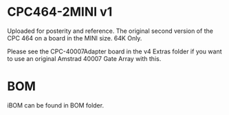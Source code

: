 # CPC464-2MINI v1

Uploaded for posterity and reference. The original second version of the CPC 464 on a board in the MINI size. 64K Only.

Please see the CPC-40007Adapter board in the v4 Extras folder if you want to use an original Amstrad 40007 Gate Array with this.

# BOM

iBOM can be found in BOM folder.
